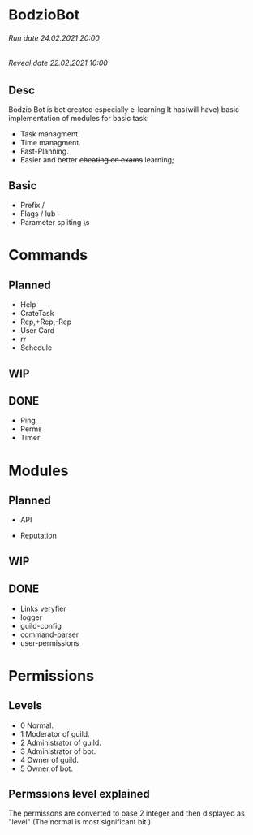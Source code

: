 # BodzioBot

###### Run date 24.02.2021 20:00
###### Reveal date 22.02.2021 10:00
## Desc
Bodzio Bot is bot created especially e-learning
It has(will have) basic implementation of modules for basic task:
- Task managment.
- Time managment.
- Fast-Planning.
- Easier and better ~~cheating on exams~~ learning;

## Basic
- Prefix /
- Flags / lub -
- Parameter spliting \s

# Commands

## Planned
- Help
- CrateTask
- Rep,+Rep,-Rep
- User Card
- rr
- Schedule


## WIP 
## DONE
- Ping
- Perms
- Timer

# Modules

## Planned
- API

- Reputation

## WIP 

## DONE
- Links veryfier
- logger
- guild-config
- command-parser
- user-permissions


# Permissions
## Levels
- 0 Normal.
- 1 Moderator of guild.
- 2 Administrator of guild.
- 3 Administrator of bot.
- 4 Owner of guild.
- 5 Owner of bot.

## Permssions level explained
The permissons are converted to base 2 integer and then displayed as "level"
(The normal is most significant bit.)